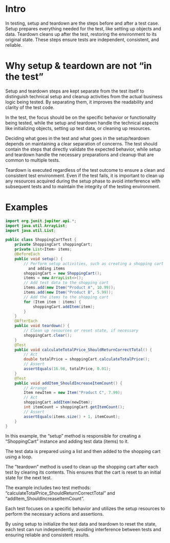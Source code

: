 # Intro
In testing, setup and teardown are the steps before and after a test case.
Setup prepares everything needed for the test, like setting up objects and data.
Teardown cleans up after the test, restoring the environment to its original state.
These steps ensure tests are independent, consistent, and reliable.
# Why setup & teardown are not “in the test”
Setup and teardown steps are kept separate from the test itself to distinguish technical setup and cleanup activities from the actual business logic being tested. By separating them, it improves the readability and clarity of the test code.

In the test, the focus should be on the specific behavior or functionality being tested, while the setup and teardown handle the technical aspects like initializing objects, setting up test data, or cleaning up resources.

Deciding what goes in the test and what goes in the setup/teardown depends on maintaining a clear separation of concerns. The test should contain the steps that directly validate the expected behavior, while setup and teardown handle the necessary preparations and cleanup that are common to multiple tests.

Teardown is executed regardless of the test outcome to ensure a clean and consistent test environment. Even if the test fails, it is important to clean up any resources acquired during the setup phase to avoid interference with subsequent tests and to maintain the integrity of the testing environment.
# Examples
```java
import org.junit.jupiter.api.*;
import java.util.ArrayList;
import java.util.List;

public class ShoppingCartTest {
    private ShoppingCart shoppingCart;
    private List<Item> items;
    @BeforeEach
    public void setup() {
        // Perform setup activities, such as creating a shopping cart
          and adding items
        shoppingCart = new ShoppingCart();
        items = new ArrayList<>();
        // Add test data to the shopping cart
        items.add(new Item("Product A", 10.99));
        items.add(new Item("Product B", 5.99));
        // Add the items to the shopping cart
        for (Item item : items) {
            shoppingCart.addItem(item);
        }
    }
    @AfterEach
    public void teardown() {
        // Clean up resources or reset state, if necessary
        shoppingCart.clear();
    }
    @Test
    public void calculateTotalPrice_ShouldReturnCorrectTotal() {
        // Act
        double totalPrice = shoppingCart.calculateTotalPrice();
        // Assert
        assertEquals(16.98, totalPrice, 0.01);
    }
    @Test
    public void addItem_ShouldIncreaseItemCount() {
        // Arrange
        Item newItem = new Item("Product C", 7.99);
        // Act
        shoppingCart.addItem(newItem);
        int itemCount = shoppingCart.getItemCount();
        // Assert
        assertEquals(items.size() + 1, itemCount);
    }
}
```
In this example, the “setup” method is responsible for creating a “ShoppingCart” instance and adding test data (items) to it. 

The test data is prepared using a list and then added to the shopping cart using a loop.

The ”teardown” method is used to clean up the shopping cart after each test by clearing its contents. 
This ensures that the cart is reset to an initial state for the next test.

The example includes two test methods: “calculateTotalPrice_ShouldReturnCorrectTotal” and “addItem_ShouldIncreaseItemCount”.

Each test focuses on a specific behavior and utilizes the setup resources to perform the necessary actions and assertions.

By using setup to initialize the test data and teardown to reset the state, each test can run independently, avoiding interference between tests and ensuring reliable and consistent results.
